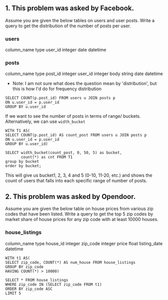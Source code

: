 ## 1. This problem was asked by Facebook.

Assume you are given the below tables on users and user posts. Write a query to get the distribution of the number of posts per user.

### users
column_name	type
user_id	    integer
date	      datetime

### posts
column_name	type
post_id	    integer
user_id	    integer
body	      string
date	      datetime

- Note: I am not sure what does the question mean by 'distribution', but this is how I'd do for frequency distribution
```
SELECT COUNT(p.post_id) FROM users u JOIN posts p
ON u.user_id = p.user_id
GROUP BY u.user_id
```

If we want to see the number of posts in terms of range/ buckets. Alternatively, we can use `width_bucket`

```
WITH T1 AS(
SELECT COUNT(p.post_id) AS count_post FROM users u JOIN posts p
ON u.user_id = p.user_id
GROUP BY u.user_id)

SELECT width_bucket(count_post, 0, 50, 5) as bucket, 
       count(*) as cnt FROM T1
group by bucket 
order by bucket;
```

This will give us bucket1, 2, 3, 4 and 5 (0-10, 11-20, etc.) and shows the count of users that falls into each specific range of number of posts.


## 2. This problem was asked by Opendoor.

Assume you are given the below table on house prices from various zip codes that have been listed. Write a query to get the top 5 zip codes by market share of house prices for any zip code with at least 10000 houses.

### house_listings
column_name	type
house_id	integer
zip_code	integer
price	float
listing_date	datetime

```
WITH t1 AS(
SELECT zip_code, COUNT(*) AS num_house FROM house_listings
GROUP BY zip_code
HAVING COUNT(*) > 10000)

SELECT * FROM house_listings 
WHERE zip_code IN (SELECT zip_code FROM t1)
ORDER BY zip_code ASC
LIMIT 5
```
